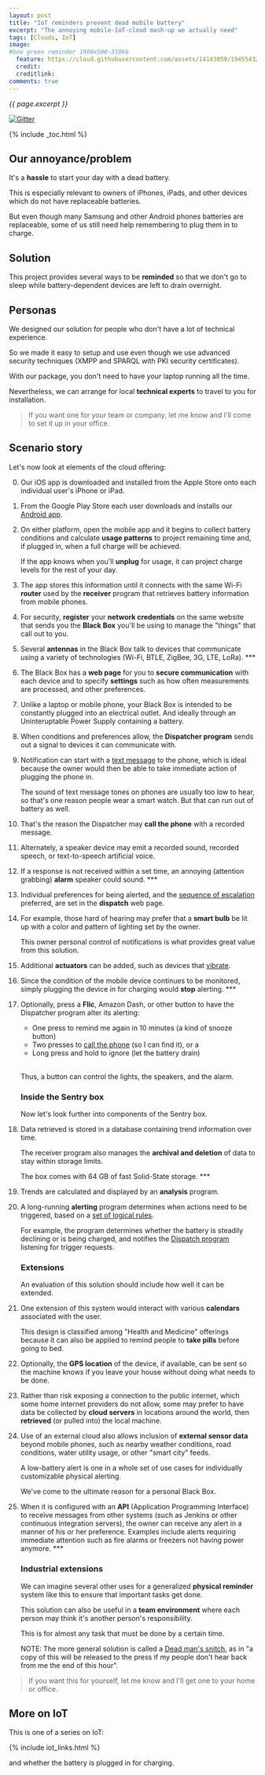 ```yaml
---
layout: post
title: "IoT reminders prevent dead mobile battery"
excerpt: "The annoying mobile-IoT-cloud mash-up we actually need"
tags: [Clouds, IoT]
image:
#bow green reminder 1900x500-318kb
  feature: https://cloud.githubusercontent.com/assets/14143059/19455432/3bc1c67c-947a-11e6-9dcf-3e7fd9a65be9.jpg
  credit: 
  creditlink: 
comments: true
---
```

<i>{{ page.excerpt }}</i>

[![Gitter](https://badges.gitter.im/wilsonmar/wilsonmar.github.io.svg)](https://gitter.im/wilsonmar/wilsonmar.github.io?utm_source=badge&utm_medium=badge&utm_campaign=pr-badge)

{% include _toc.html %}

## Our annoyance/problem #

<!--<amp-img alt="iphone dead battery 451x232-36kb.jpg" width="451" height="232" src="https://cloud.githubusercontent.com/assets/14143059/19445403/527cf5d6-9451-11e6-845b-aa54d21f20df.jpg"></amp-img>
-->

It's a <strong>hassle</strong> to start your day with a dead battery.

<amp-youtube data-videoid="8KBlVxaVtzY" layout="responsive" width="480" height="270"></amp-youtube>

<!-- <amp-img alt="iphone-steve-jobs-dead-468x340-83kb.jpg" width="468" height="340" src="https://cloud.githubusercontent.com/assets/14143059/19445612/3faba5c8-9452-11e6-8f53-1a923b98056d.jpg"></amp-img>
-->

This is especially relevant to owners of iPhones, iPads, and other devices which
do not have replaceable batteries.

But even though many Samsung and other Android phones batteries are replaceable,
some of us still need help remembering to plug them in to charge.


## Solution #

This project provides several ways to be <strong>reminded</strong> 
so that we don't go to sleep while 
battery-dependent devices are left to drain overnight.

## Personas #

We designed our solution for people who don't have a lot of technical experience.

So we made it easy to setup and use even though
we use advanced security techniques 
(XMPP and SPARQL with PKI security certificates).

With our package, you don't need to have your laptop running all the time.

Nevertheless, we can arrange
for local <strong>technical experts</strong> 
to travel to you for installation.

> If you want one for your team or company,
let me know and I'll come to set it up in your office.




## Scenario story #

Let's now look at elements of the cloud offering:

<amp-img alt="iot-reminders-basics-v03-650x326-91kb.jpg" width="650" height="326" src="https://cloud.githubusercontent.com/assets/14143059/19570625/0f236aea-96b8-11e6-8143-a8e797b32b00.jpg"></amp-img>

0. Our iOS app is downloaded and installed from the Apple Store
   onto each individual user's iPhone or iPad.

0. From the Google Play Store each user downloads and installs 
   our <a href="#AndroidApp">Android app</a>.

0. On either platform, open the mobile app and it begins to collect
   battery conditions and
   calculate <strong>usage patterns</strong> to
   project remaining time and, if plugged in,
   when a full charge will be achieved.

   If the app knows when you'll <strong>unplug</strong> for usage,
   it can project charge levels for the rest of your day.

0. The app stores this information until it connects with the same
   Wi-Fi <strong>router</strong> used by the
   <strong>receiver</strong> program that
   retrieves battery information from mobile phones.

0. For security, <strong>register</strong> your 
   <strong>network credentials</strong>
   on the same website that sends you the
   <strong>Black Box</strong> 
   you'll be using to manage the "things" that call out to you.

0. Several <strong>antennas</strong> in the Black Box talk 
   to devices that communicate using a variety of technologies 
   (Wi-Fi, BTLE, ZigBee, 3G, LTE, LoRa). ***

0. The Black Box has a <strong>web page</strong> 
   for you to <strong>secure communication</strong> with each device
   and to specify <strong>settings</strong> such as 
   how often measurements are processed,
   and other preferences.

0. Unlike a laptop or mobile phone, your Black Box
   is intended to be constantly plugged into an electrical outlet. 
   And ideally through an Uninteruptable Power Supply
   containing a battery.


0. When conditions and preferences allow,
   the <strong>Dispatcher program</strong> 
   sends out a signal to devices it can communicate with.

0. Notification can start with a <a href="#TextMessage">text message</a> 
   to the phone,
   which is ideal because the owner would then be able to take immediate action
   of plugging the phone in.

   The sound of text message tones on phones are usually too low to hear,
   so that's one reason people wear a smart watch.
   But that can run out of battery as well.

0. That's the reason the Dispatcher may 
   <strong>call the phone</strong> with a recorded message.

0. Alternately, a speaker device may emit a recorded sound, recorded speech, or 
   text-to-speech artificial voice.

0. If a response is not received within a set time,
   an annoying (attention grabbing) <strong>alarm</strong> speaker could sound. ***

0. Individual preferences for being alerted, 
   and the <a href="#escalation">sequence of escalation</a> preferred,
   are set in the
   <strong>dispatch</strong> web page.

0. For example, those hard of hearing may prefer that
   a <strong>smart bulb</strong> 
   be lit up with a color and pattern of lighting set by the owner.

   This owner personal control of notifications is what provides great value from this solution.

0. Additional <strong>actuators</strong> can be added, such as devices that
   <a href="#Vibrators">vibrate</a>. 

0. Since the condition of the mobile device continues to be monitored, 
   simply
   plugging the device in for charging would 
   <strong>stop</strong> alerting. ***

0. Optionally, press a <strong>Flic</strong>, Amazon Dash, or other 
   button to have the Dispatcher program alter its alerting:

   * One press to remind me again in 10 minutes (a kind of snooze button)
   * Two presses to <a href="#CallPhone">call the phone</a> (so I can find it), or a
   * Long press and hold to ignore (let the battery drain)
   <br /><br />

   Thus, a button can control the lights, the speakers, and the alarm.

   ### Inside the Sentry box #

   <amp-img alt="iot-reminders-ext-v03-650x325-120kb.jpg" width="650" height="325" src="https://cloud.githubusercontent.com/assets/14143059/19570634/13f11e5a-96b8-11e6-90b3-38a94fe53a26.jpg"></amp-img>

   Now let's look further into components of the Sentry box. 

0. Data retrieved is stored in a 
   database containing trend information over time.

   The receiver program also manages the 
   <strong>archival and deletion</strong> 
   of data to stay within storage limits.

   The box comes with 64 GB of fast Solid-State storage. ***


0. Trends are calculated and displayed by an 
   <strong>analysis</strong> program.

0. A long-running <strong>alerting</strong> program 
   determines when actions</strong> need to be triggered, based on a
   <a href="#Rules">set of logical rules</a>.

   For example, the program determines whether 
   the battery is steadily declining 
   or is being charged, and notifies the
   <a href="#Dispatch">Dispatch program</a>
   listening for trigger requests.


   ### Extensions #

   An evaluation of this solution should include how well it can be extended.

0. One extension of this system would interact with various 
   <strong>calendars</strong>
   associated with the user.

   This design is classified among "Health and Medicine" offerings
   because it can also be applied to 
   remind people to <strong>take pills</strong> before going to bed.

0. Optionally, the <strong>GPS location</strong> of the device, if available,
   can be sent so the machine knows if you leave your house without doing what needs to be done.

0. Rather than risk exposing a connection to the public internet, which
   some home internet providers do not allow,
   some may prefer to have data be
   collected by <strong>cloud servers</strong> 
   in locations around the world, then
   <strong>retrieved</strong> (or pulled into) the local machine.

0. Use of an external cloud also allows inclusion of 
   <strong>external sensor data</strong> 
   beyond mobile phones,
   such as nearby weather conditions,
   road conditions, water utility usage,
   or other "smart city" feeds.

   A low-battery alert is one in a whole set of use cases
   for individually customizable physical alerting.

   We've come to the ultimate reason for a personal Black Box.

0. When it is configured with an 
   <strong>API</strong> (Application Programming Interface)
   to receive messages from other systems
   (such as Jenkins or other continuous integration servers),
   the owner can receive any alert in a manner of his or her preference.
   Examples include 
   alerts requiring immediate attention such as 
   fire alarms or freezers not having power anymore. ***


   ### Industrial extensions #

   We can imagine several other uses for a generalized
   <strong>physical reminder</strong> system like this
   to ensure that important tasks get done.

   This solution can also be useful in a <strong>team environment</strong>
   where each person may think it's another person's responsibility.

   This is for almost any task that must be done by a certain time.
   
   NOTE: The more general solution is called a 
   <a target="_blank" href="http://lifehacker.com/how-i-keep-myself-accountable-using-dead-man-s-snitch-1785949377?">
   Dead man's snitch</a>, 
   as in "a copy of this will be released to the press if my people don't hear back from me the end of this hour".

> If you want this for yourself, 
let me know and I'll get one to your home or office.


## More on IoT #

This is one of a series on IoT:

{% include iot_links.html %}

   and whether the battery is plugged in for charging.
